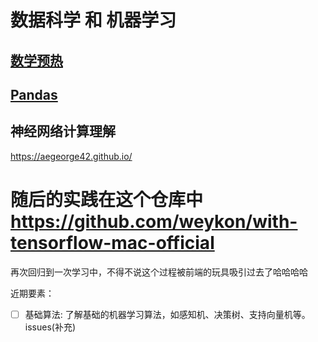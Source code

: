 # __数据科学__ 和 __机器学习__
## [**数学预热**](./math.md)

## [**Pandas**](./Pandas/pandas.md)

## 神经网络计算理解
https://aegeorge42.github.io/

# 随后的实践在这个仓库中 https://github.com/weykon/with-tensorflow-mac-official


再次回归到一次学习中，不得不说这个过程被前端的玩具吸引过去了哈哈哈哈

近期要素： 
- [ ] 基础算法: 了解基础的机器学习算法，如感知机、决策树、支持向量机等。issues(补充)